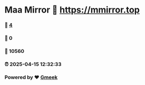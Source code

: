 # Maa Mirror :link: https://mmirror.top 
### :page_facing_up: [4](https://mmirror.top/tag.html) 
### :speech_balloon: 0 
### :hibiscus: 10560 
### :alarm_clock: 2025-04-15 12:32:33 
### Powered by :heart: [Gmeek](https://github.com/Meekdai/Gmeek)
